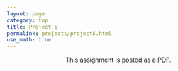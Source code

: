 ```yaml
---
layout: page
category: top 
title: Project 5
permalink: projects/project5.html
use_math: true
---
```

<center>

This assignment is posted as a <a href="hw5-2017.pdf">PDF</a>.

</center>
